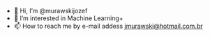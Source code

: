 - 👋 Hi, I’m @murawskijozef
- 👀 I’m interested in Machine Learning+
- 📫 How to reach me by e-mail addess jmurawski@hotmail.com.br 

<!---
murawskijozef/murawskijozef is a ✨ special ✨ repository because its `README.md` (this file) appears on your GitHub profile.
You can click the Preview link to take a look at your changes.
--->
